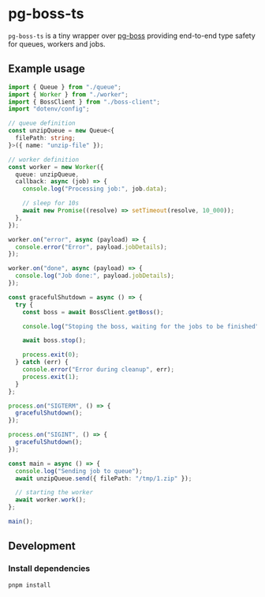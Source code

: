 # pg-boss-ts

`pg-boss-ts` is a tiny wrapper over [pg-boss](https://github.com/timgit/pg-boss) providing end-to-end type safety for
queues, workers and jobs.

## Example usage

```typescript
import { Queue } from "./queue";
import { Worker } from "./worker";
import { BossClient } from "./boss-client";
import "dotenv/config";

// queue definition
const unzipQueue = new Queue<{
  filePath: string;
}>({ name: "unzip-file" });

// worker definition
const worker = new Worker({
  queue: unzipQueue,
  callback: async (job) => {
    console.log("Processing job:", job.data);

    // sleep for 10s
    await new Promise((resolve) => setTimeout(resolve, 10_000));
  },
});

worker.on("error", async (payload) => {
  console.error("Error", payload.jobDetails);
});

worker.on("done", async (payload) => {
  console.log("Job done:", payload.jobDetails);
});

const gracefulShutdown = async () => {
  try {
    const boss = await BossClient.getBoss();

    console.log("Stoping the boss, waiting for the jobs to be finished");

    await boss.stop();

    process.exit(0);
  } catch (err) {
    console.error("Error during cleanup", err);
    process.exit(1);
  }
};

process.on("SIGTERM", () => {
  gracefulShutdown();
});

process.on("SIGINT", () => {
  gracefulShutdown();
});

const main = async () => {
  console.log("Sending job to queue");
  await unzipQueue.send({ filePath: "/tmp/1.zip" });

  // starting the worker
  await worker.work();
};

main();
```

## Development

### Install dependencies

```bash
pnpm install
```

